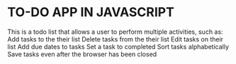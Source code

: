# TO-DO APP IN JAVASCRIPT

This is a todo list that allows a user to perform multiple activities, such as:
  Add tasks to the their list
  Delete tasks from the their list
  Edit tasks on their list
  Add due dates to tasks
  Set a task to completed
  Sort tasks alphabetically
  Save tasks even after the browser has been closed
